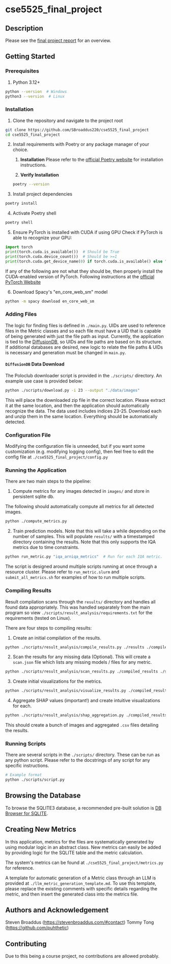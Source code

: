 # cse5525_final_project

## Description

Please see the [final project report](docs/Final_Project_Report_.pdf) for an overview.

## Getting Started

### Prerequisites

1. Python 3.12+
```bash
python --version  # Windows
python3 --version  # Linux
```

### Installation
1. Clone the repository and navigate to the project root

```bash
git clone https://github.com/SBroaddus220/cse5525_final_project
cd cse5525_final_project
```

2. Install requirements with Poetry or any package manager of your choice.
    1. **Installation**
    Please refer to the [official Poetry website](https://python-poetry.org/docs/#installation) for installation instructions.

    2. **Verify Installation**
    ```bash
    poetry --version
    ```

3. Install project dependencies
```bash
poetry install
```

4. Activate Poetry shell
```bash
poetry shell
```

5. Ensure PyTorch is installed with CUDA if using GPU
Check if PyTorch is able to recognize your GPU:
```python
import torch
print(torch.cuda.is_available())  # Should be True
print(torch.cuda.device_count())  # Should be >=1
print(torch.cuda.get_device_name(0) if torch.cuda.is_available() else "No GPU found")  # Should display desired GPU
```
If any of the following are not what they should be, then properly install the CUDA-enabled version of PyTorch.
Following instructions at the [official PyTorch Website](https://pytorch.org/get-started/locally/)

6. Download Spacy's "en_core_web_sm" model
```bash
python -m spacy download en_core_web_sm
```

### Adding Files
The logic for finding files is defined in `./main.py`. 
UIDs are used to reference files in the Metric classes and so each file must have a UID that is capable of being generated with just the file path as input.
Currently, the application is tied to the [DiffusionDB](https://poloclub.github.io/diffusiondb/), so UIDs and file paths are based on its structure.
If additional databases are desired, new logic to relate the file paths & UIDs is necessary and generation must be changed in `main.py`.

#### `DiffusionDB` Data Download
The Poloclub downloader script is provided in the `./scripts/` directory. 
An example use case is provided below:
```bash
python ./scripts/download.py -i 23 --output "./data/images"
```
This will place the downloaded zip file in the correct location. Please extract it at the same location, and then the application should automatically recognize the data.
The data used includes indices 23-25. Download each and unzip them in the same location. Everything should be automatically detected.

### Configuration File
Modifying the configuration file is unneeded, but if you want some customization (e.g. modifying logging config), then feel free to edit the config file at `./cse5525_final_project/config.py`

### Running the Application
There are two main steps to the pipeline:
1. Compute metrics for any images detected in `images/` and store in persistent sqlite db.

The following should automatically compute all metrics for all detected images.
```bash
python ./compute_metrics.py
```

2. Train prediction models. Note that this will take a while depending on the number of samples.
This will populate `results/` with a timestamped directory containing the results.
Note that this only supports the IQA metrics due to time constraints.

```bash
python run_metric.py "iqa_arniqa_metrics"  # Run for each IQA metric.
```

The script is designed around multiple scripts running at once through a resource cluster. Please refer to `run_metric.slurm` and `submit_all_metrics.sh` for examples of how to run multiple scripts.

### Compiling Results
Result compilation scans through the `results/` directory and handles all found data appropriately. This was handled separately from the main program so view `./scripts/result_analysis/requirements.txt` for the requirements (tested on Linux).

There are four steps to compiling results:

1. Create an initial compilation of the results.
```bash
python ./scripts/result_analysis/compile_results.py ./results ./compiled_results
```

2. Scan the results for any missing data (Optional). This will create a `scan.json` file which lists any missing models / files for any metric.
```bash
python ./scripts/result_analysis/scan_results.py ./compiled_results ./scan.json
```

3. Create initial visualizations for the metrics.
```bash
python ./scripts/result_analysis/visualize_results.py ./compiled_results
```

4. Aggregate SHAP values (important!) and create intuitive visualizations for each.
```bash
python ./scripts/result_analysis/shap_aggregation.py ./compiled_results
```

This should create a bunch of images and aggregated `.csv` files detailing the results.

### Running Scripts
There are several scripts in the `./scripts/` directory. These can be run as any python script.
Please refer to the docstrings of any script for any specific instructions.
```bash
# Example format
python ./scripts/script.py
```

## Browsing the Database
To browse the SQLITE3 database, a recommended pre-built solution is [DB Browser for SQLITE](https://sqlitebrowser.org/).

## Creating New Metrics
In this application, metrics for the files are systematically generated by using modular logic in an abstract class. New metrics can easily be added by providing logic for the SQLITE table and the metric calculation. 

The system's metrics can be found at `./cse5525_final_project/metrics.py` for reference.

A template for automatic generation of a Metric class through an LLM is provided at `./llm_metric_generation_template.md`.
To use this template, please replace the existing comments with specific details regarding the metric, and then insert the generated class into the metrics file.

## Authors and Acknowledgement
Steven Broaddus (https://stevenbroaddus.com/#contact)
Tommy Tong (https://github.com/puhthetic)

## Contributing
Due to this being a course project, no contributions are allowed probably.
